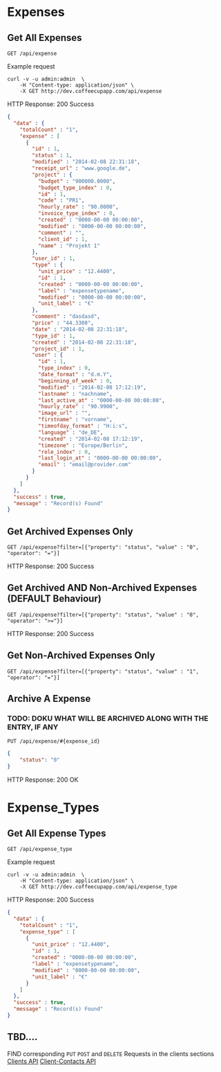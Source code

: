 # Expenses

## Get All Expenses

`GET /api/expense`

Example request

```shell
curl -v -u admin:admin  \
	-H "Content-type: application/json" \
	-X GET http://dev.coffeecupapp.com/api/expense
```

HTTP Response: 200 Success

```json
{
  "data" : {
    "totalCount" : "1",
    "expense" : [
      {
        "id" : 1,
        "status" : 1,
        "modified" : "2014-02-08 22:31:18",
        "receipt_url" : "www.google.de",
        "project" : {
          "budget" : "900000.0000",
          "budget_type_index" : 0,
          "id" : 1,
          "code" : "PR1",
          "hourly_rate" : "90.0000",
          "invoice_type_index" : 0,
          "created" : "0000-00-00 00:00:00",
          "modified" : "0000-00-00 00:00:00",
          "comment" : "",
          "client_id" : 1,
          "name" : "Projekt 1"
        },
        "user_id" : 1,
        "type" : {
          "unit_price" : "12.4400",
          "id" : 1,
          "created" : "0000-00-00 00:00:00",
          "label" : "expensetypename",
          "modified" : "0000-00-00 00:00:00",
          "unit_label" : "€"
        },
        "comment" : "dasdasd",
        "price" : "44.3300",
        "date" : "2014-02-08 22:31:18",
        "type_id" : 1,
        "created" : "2014-02-08 22:31:18",
        "project_id" : 1,
        "user" : {
          "id" : 1,
          "type_index" : 0,
          "date_format" : "d.m.Y",
          "beginning_of_week" : 0,
          "modified" : "2014-02-08 17:12:19",
          "lastname" : "nachname",
          "last_active_at" : "0000-00-00 00:00:00",
          "hourly_rate" : "90.9900",
          "image_url" : "",
          "firstname" : "vorname",
          "timeofday_format" : "H:i:s",
          "language" : "de_DE",
          "created" : "2014-02-08 17:12:19",
          "timezone" : "Europe/Berlin",
          "role_index" : 0,
          "last_login_at" : "0000-00-00 00:00:00",
          "email" : "email@provider.com"
        }
      }
    ]
  },
  "success" : true,
  "message" : "Record(s) Found"
}
```


## Get Archived Expenses Only

`GET /api/expense?filter=[{"property": "status", "value" : "0", "operator": "="}]`

HTTP Response: 200 Success

## Get Archived AND Non-Archived Expenses (DEFAULT Behaviour)

`GET /api/expense?filter=[{"property": "status", "value" : "0", "operator": ">="}]`

HTTP Response: 200 Success

## Get Non-Archived Expenses Only

`GET /api/expense?filter=[{"property": "status", "value" : "1", "operator": "="}]`

## Archive A Expense

### TODO: DOKU WHAT WILL BE ARCHIVED ALONG WITH THE ENTRY, IF ANY

`PUT /api/expense/#{expense_id}`

```json
{
    "status": "0"
}
```
HTTP Response: 200 OK


# Expense_Types

## Get All Expense Types

`GET /api/expense_type`

Example request

```shell
curl -v -u admin:admin  \
	-H "Content-type: application/json" \
	-X GET http://dev.coffeecupapp.com/api/expense_type
```

HTTP Response: 200 Success

```json
{
  "data" : {
    "totalCount" : "1",
    "expense_type" : [
      {
        "unit_price" : "12.4400",
        "id" : 1,
        "created" : "0000-00-00 00:00:00",
        "label" : "expensetypename",
        "modified" : "0000-00-00 00:00:00",
        "unit_label" : "€"
      }
    ]
  },
  "success" : true,
  "message" : "Record(s) Found"
}
```


## TBD....
FIND corresponding `PUT` `POST` and `DELETE` Requests in the clients sections
 [Clients API](http://git.reppa.net/coffeecup/api_docs/blob/master/Sections/Clients.md)
 [Client-Contacts API](http://git.reppa.net/coffeecup/api_docs/blob/master/Sections/Clients%20Contacts.md)